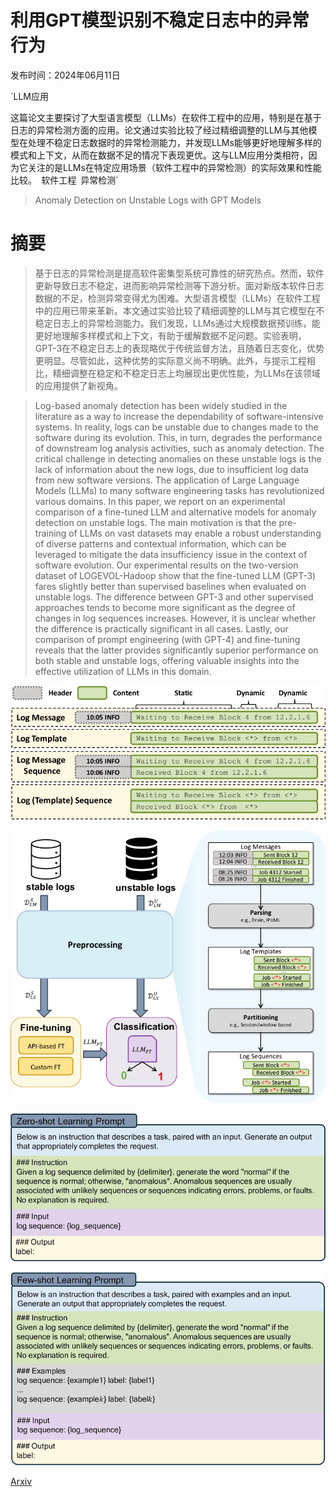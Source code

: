 # 利用GPT模型识别不稳定日志中的异常行为

发布时间：2024年06月11日

`LLM应用

这篇论文主要探讨了大型语言模型（LLMs）在软件工程中的应用，特别是在基于日志的异常检测方面的应用。论文通过实验比较了经过精细调整的LLM与其他模型在处理不稳定日志数据时的异常检测能力，并发现LLMs能够更好地理解多样的模式和上下文，从而在数据不足的情况下表现更优。这与LLM应用分类相符，因为它关注的是LLMs在特定应用场景（软件工程中的异常检测）的实际效果和性能比较。` `软件工程` `异常检测`

> Anomaly Detection on Unstable Logs with GPT Models

# 摘要

> 基于日志的异常检测是提高软件密集型系统可靠性的研究热点。然而，软件更新导致日志不稳定，进而影响异常检测等下游分析。面对新版本软件日志数据的不足，检测异常变得尤为困难。大型语言模型（LLMs）在软件工程中的应用已带来革新。本文通过实验比较了精细调整的LLM与其它模型在不稳定日志上的异常检测能力。我们发现，LLMs通过大规模数据预训练，能更好地理解多样模式和上下文，有助于缓解数据不足问题。实验表明，GPT-3在不稳定日志上的表现略优于传统监督方法，且随着日志变化，优势更明显。尽管如此，这种优势的实际意义尚不明确。此外，与提示工程相比，精细调整在稳定和不稳定日志上均展现出更优性能，为LLMs在该领域的应用提供了新视角。

> Log-based anomaly detection has been widely studied in the literature as a way to increase the dependability of software-intensive systems. In reality, logs can be unstable due to changes made to the software during its evolution. This, in turn, degrades the performance of downstream log analysis activities, such as anomaly detection. The critical challenge in detecting anomalies on these unstable logs is the lack of information about the new logs, due to insufficient log data from new software versions. The application of Large Language Models (LLMs) to many software engineering tasks has revolutionized various domains. In this paper, we report on an experimental comparison of a fine-tuned LLM and alternative models for anomaly detection on unstable logs. The main motivation is that the pre-training of LLMs on vast datasets may enable a robust understanding of diverse patterns and contextual information, which can be leveraged to mitigate the data insufficiency issue in the context of software evolution. Our experimental results on the two-version dataset of LOGEVOL-Hadoop show that the fine-tuned LLM (GPT-3) fares slightly better than supervised baselines when evaluated on unstable logs. The difference between GPT-3 and other supervised approaches tends to become more significant as the degree of changes in log sequences increases. However, it is unclear whether the difference is practically significant in all cases. Lastly, our comparison of prompt engineering (with GPT-4) and fine-tuning reveals that the latter provides significantly superior performance on both stable and unstable logs, offering valuable insights into the effective utilization of LLMs in this domain.

![利用GPT模型识别不稳定日志中的异常行为](../../../paper_images/2406.07467/x1.png)

![利用GPT模型识别不稳定日志中的异常行为](../../../paper_images/2406.07467/x2.png)

![利用GPT模型识别不稳定日志中的异常行为](../../../paper_images/2406.07467/x3.png)

![利用GPT模型识别不稳定日志中的异常行为](../../../paper_images/2406.07467/x4.png)

[Arxiv](https://arxiv.org/abs/2406.07467)